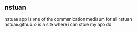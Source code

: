 ## nstuan 
nstuan app is one of the communication mediaum for all nstuan
nstuan.github.io is a site where i can store my app
dd
